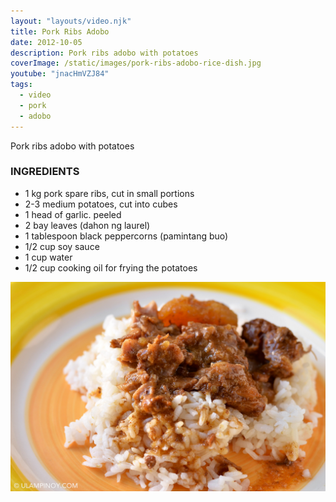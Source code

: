 ```yaml
---
layout: "layouts/video.njk"
title: Pork Ribs Adobo
date: 2012-10-05
description: Pork ribs adobo with potatoes
coverImage: /static/images/pork-ribs-adobo-rice-dish.jpg
youtube: "jnacHmVZJ84"
tags:
  - video
  - pork
  - adobo
---
```


Pork ribs adobo with potatoes

### INGREDIENTS
* 1 kg pork spare ribs, cut in small portions
* 2-3 medium potatoes, cut into cubes
* 1 head of garlic. peeled
* 2 bay leaves (dahon ng laurel)
* 1 tablespoon black peppercorns (pamintang buo)
* 1/2 cup soy sauce
* 1 cup water
* 1/2 cup cooking oil for frying the potatoes

![Delicious pork ribs adobo rice toppings](/static/images/pork-ribs-adobo-rice.jpg)




